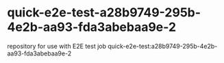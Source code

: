 # quick-e2e-test-a28b9749-295b-4e2b-aa93-fda3abebaa9e-2
repository for use with E2E test job quick-e2e-test:a28b9749-295b-4e2b-aa93-fda3abebaa9e-2
